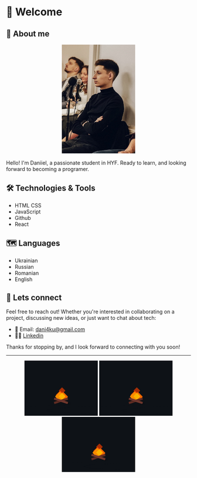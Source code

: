 # 👋 Welcome

## 👨 About me

<div align="center">
  <img src="./img/daniel.jpg" width="200" />
</div>

Hello! I'm Daniiel, a passionate student in HYF. Ready to learn, and looking
forward to becoming a programer.

## 🛠️ Technologies & Tools

- HTML CSS
- JavaScript
- Github
- React

## 🗺️ Languages

- Ukrainian
- Russian
- Romanian
- English

## 🤝 Lets connect

Feel free to reach out! Whether you're interested in collaborating on a project,
discussing new ideas, or just want to chat about tech:

- 📧 Email: <dani4ku@gmail.com>
- 🧑‍⚕️ [Linkedin](https://www.linkedin.com/in/winterfell-undefined-3a339b26b/)

Thanks for stopping by, and I look forward to connecting with you soon!

---

<div align="center">
  <img src="./gif/fireplace.gif" width="200" />
   <img src="./gif/fireplace.gif" width="200" />
    <img src="./gif/fireplace.gif" width="200" />
</div>

